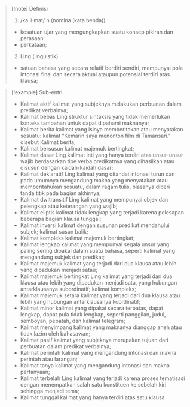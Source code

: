 >[!note] Definisi
>1. /ka·li·mat/ n (nomina (kata benda))
> - kesatuan ujar yang mengungkapkan suatu konsep pikiran dan perasaan;
> - perkataan;
>2. Ling (linguistik)
> - satuan bahasa yang secara relatif berdiri sendiri, mempunyai pola intonasi final dan secara aktual ataupun potensial terdiri atas klausa;

>[!example] Sub-entri
>- Kalimat aktif 
>  kalimat yang subjeknya melakukan perbuatan dalam predikat verbalnya;
>- Kalimat bebas 
>  Ling 
>  struktur sintaksis yang tidak memerlukan konteks tambahan untuk dapat dipahami maknanya;
>- Kalimat berita 
>  kalimat yang isinya memberitakan atau menyatakan sesuatu: kalimat “Kemarin saya menonton film di Tamansari.” disebut Kalimat berita;
>- Kalimat bersusun 
>  kalimat majemuk bertingkat;
>- Kalimat dasar 
>  Ling 
>  kalimat inti yang hanya terdiri atas unsur-unsur wajib berdasarkan tipe verba predikatnya yang dihasilkan atau disusun dengan kaidah-kaidah dasar;
>- Kalimat deklaratif 
>  Ling 
>  kalimat yang ditandai intonasi turun dan pada umumnya mengandung makna yang menyatakan atau memberitahukan sesuatu, dalam ragam tulis, biasanya diberi tanda titik pada bagian akhirnya;
>- Kalimat dwitransitif 
>  Ling 
>  kalimat yang mempunyai objek dan pelengkap atau keterangan yang wajib;
>- Kalimat eliptis 
>  kalimat tidak lengkap yang terjadi karena pelesapan beberapa bagian klausa tunggal;
>- Kalimat inversi 
>  kalimat dengan susunan predikat mendahului subjek; kalimat susun balik;
>- Kalimat kompleks kalimat majemuk bertingkat;
>- Kalimat lengkap 
>  kalimat yang mempunyai segala unsur yang paling sering dipakai dalam suatu bahasa, seperti kalimat yang mengandung subjek dan predikat;
>- Kalimat majemuk 
>  kalimat yang terjadi dari dua klausa atau lebih yang dipadukan menjadi satau;
>- Kalimat majemuk bertingkat 
>  Ling 
>  kalimat yang terjadi dari dua klausa atau lebih yang dipadukan menjadi satu, yang hubungan antarklausanya subordinatif; kalimat kompleks;
>- Kalimat majemuk setara 
>  kalimat yang terjadi dari dua klausa atau lebih yang hubungan antarklausanya koordinatif;
>- Kalimat minor 
>  kalimat yang dipakai secara terbatas, dapat lengkap, dapat pula tidak lengkap, seperti panggilan, judul, semboyan, pepatah, dan kalimat telegram;
>- Kalimat menyimpang 
>  kalimat yang maknanya dianggap aneh atau tidak lazim oleh bahasawan;
>- Kalimat pasif 
>  kalimat yang subjeknya merupakan tujuan dari perbuatan dalam predikat verbalnya;
>- Kalimat perintah 
>  kalimat yang mengandung intonasi dan makna perintah atau larangan;
>- Kalimat tanya 
>  kalimat yang mengandung intonasi dan makna pertanyaan;
>- Kalimat terbelah 
>  Ling kalimat 
>  yang terjadi karena proses tematisasi dengan menempatkan salah satu konstituen ke sebelah kiri sehingga menjadi tema;
>- Kalimat tunggal 
>  kalimat yang hanya terdiri atas satu klausa